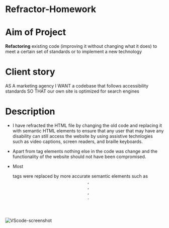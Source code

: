 # Refractor-Homework

# Aim of Project
**Refactoring** existing code (improving it without changing what it does) to meet a certain set of standards or to implement a new technology

# Client story
AS A marketing agency
I WANT a codebase that follows accessibility standards
SO THAT our own site is optimized for search engines

# Description
- I have refracted the HTML file by changing the old code and replacing it with semantic HTML elements to ensure that any user that may have any disability can still access the website by using assistive technlogies such as video captions, screen readers, and braille keyboards.

- Apart from tag elements nothing else in the code was change and the functionality of the website should not have been compromised.

- Most <div> tags were replaced by more accurate semantic elements such as <header>, <aside>, <footer>, <nav>.

![VScode-screenshot](/Assets/images/VScode-screenshot.png)
